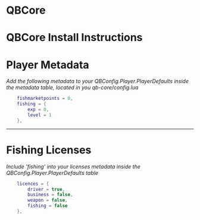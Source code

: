# QBCore

# **QBCore Install Instructions**

# Player Metadata
*Add the following metadata to your QBConfig.Player.PlayerDefaults inside the metadata table, located in you qb-core/config.lua*

```lua
	fishmarketpoints = 0,
	fishing = {
		exp = 0,
		level = 1
	},
```

---

# Fishing Licenses

*Include 'fishing' into your licenses metadata inside the QBConfig.Player.PlayerDefaults table*

```lua
	licences = {
        driver = true,
        business = false,
        weapon = false,
		fishing = false
    },
```